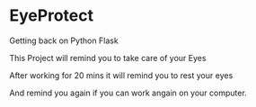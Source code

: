 # EyeProtect
Getting back on Python Flask

This Project will remind you to take care of your Eyes

After working for 20 mins it will remind you to rest your eyes

And remind you again if you can work angain on your computer.

